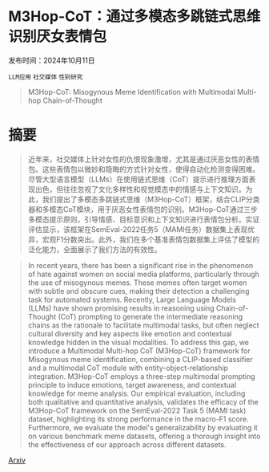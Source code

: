# M3Hop-CoT：通过多模态多跳链式思维识别厌女表情包

发布时间：2024年10月11日

`LLM应用` `社交媒体` `性别研究`

> M3Hop-CoT: Misogynous Meme Identification with Multimodal Multi-hop Chain-of-Thought

# 摘要

> 近年来，社交媒体上针对女性的仇恨现象激增，尤其是通过厌恶女性的表情包。这些表情包以微妙和隐晦的方式针对女性，使得自动化检测变得困难。尽管大型语言模型（LLMs）在使用链式思维（CoT）提示进行推理方面表现出色，但往往忽视了文化多样性和视觉模态中的情感与上下文知识。为此，我们提出了多模态多跳链式思维（M3Hop-CoT）框架，结合CLIP分类器和多模态CoT模块，用于厌恶女性表情包的识别。M3Hop-CoT通过三步多模态提示原则，引导情感、目标意识和上下文知识进行表情包分析。实证评估显示，该框架在SemEval-2022任务5（MAMI任务）数据集上表现优异，宏观F1分数突出。此外，我们在多个基准表情包数据集上评估了模型的泛化能力，全面展示了我们方法的有效性。

> In recent years, there has been a significant rise in the phenomenon of hate against women on social media platforms, particularly through the use of misogynous memes. These memes often target women with subtle and obscure cues, making their detection a challenging task for automated systems. Recently, Large Language Models (LLMs) have shown promising results in reasoning using Chain-of-Thought (CoT) prompting to generate the intermediate reasoning chains as the rationale to facilitate multimodal tasks, but often neglect cultural diversity and key aspects like emotion and contextual knowledge hidden in the visual modalities. To address this gap, we introduce a Multimodal Multi-hop CoT (M3Hop-CoT) framework for Misogynous meme identification, combining a CLIP-based classifier and a multimodal CoT module with entity-object-relationship integration. M3Hop-CoT employs a three-step multimodal prompting principle to induce emotions, target awareness, and contextual knowledge for meme analysis. Our empirical evaluation, including both qualitative and quantitative analysis, validates the efficacy of the M3Hop-CoT framework on the SemEval-2022 Task 5 (MAMI task) dataset, highlighting its strong performance in the macro-F1 score. Furthermore, we evaluate the model's generalizability by evaluating it on various benchmark meme datasets, offering a thorough insight into the effectiveness of our approach across different datasets.

[Arxiv](https://arxiv.org/abs/2410.09220)